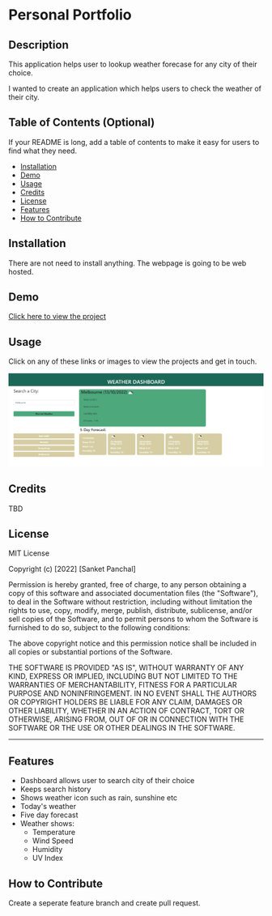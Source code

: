 # Personal Portfolio

## Description

This application helps user to lookup weather forecase for any city of their choice.

I wanted to create an application which helps users to check the weather of their city. 

## Table of Contents (Optional)

If your README is long, add a table of contents to make it easy for users to find what they need.

- [Installation](#installation)
- [Demo](#Demo)
- [Usage](#usage)
- [Credits](#credits)
- [License](#license)
- [Features](#Features)
- [How to Contribute](#How_to_Contribute)


## Installation

There are not need to install anything. The webpage is going to be web hosted.

## Demo

[Click here to view the project](https://dancingsandwich.github.io/weather_dashboard/)

## Usage

Click on any of these links or images to view the projects and get in touch. 

![alt text](assets/images/Screenshot.png)

## Credits

TBD

## License

MIT License

Copyright (c) [2022] [Sanket Panchal]

Permission is hereby granted, free of charge, to any person obtaining a copy
of this software and associated documentation files (the "Software"), to deal
in the Software without restriction, including without limitation the rights
to use, copy, modify, merge, publish, distribute, sublicense, and/or sell
copies of the Software, and to permit persons to whom the Software is
furnished to do so, subject to the following conditions:

The above copyright notice and this permission notice shall be included in all
copies or substantial portions of the Software.

THE SOFTWARE IS PROVIDED "AS IS", WITHOUT WARRANTY OF ANY KIND, EXPRESS OR
IMPLIED, INCLUDING BUT NOT LIMITED TO THE WARRANTIES OF MERCHANTABILITY,
FITNESS FOR A PARTICULAR PURPOSE AND NONINFRINGEMENT. IN NO EVENT SHALL THE
AUTHORS OR COPYRIGHT HOLDERS BE LIABLE FOR ANY CLAIM, DAMAGES OR OTHER
LIABILITY, WHETHER IN AN ACTION OF CONTRACT, TORT OR OTHERWISE, ARISING FROM,
OUT OF OR IN CONNECTION WITH THE SOFTWARE OR THE USE OR OTHER DEALINGS IN THE
SOFTWARE.

---

## Features

- Dashboard allows user to search city of their choice
- Keeps search history
- Shows weather icon such as rain, sunshine etc
- Today's weather
- Five day forecast 
- Weather shows: 
    - Temperature
    - Wind Speed
    - Humidity
    - UV Index

## How to Contribute

Create a seperate feature branch and create pull request. 